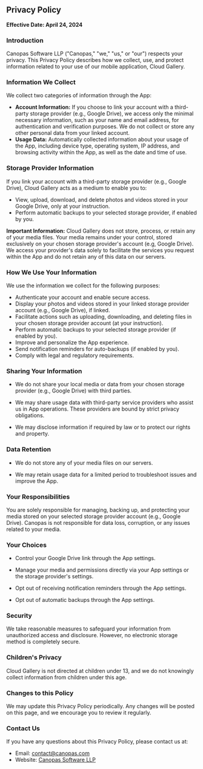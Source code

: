 ## Privacy Policy

**Effective Date: April 24, 2024**

### Introduction

Canopas Software LLP ("Canopas," "we," "us," or "our") respects your privacy. This Privacy Policy describes how we collect, use, and protect information related to your use of our mobile application, Cloud Gallery.

### Information We Collect

We collect two categories of information through the App:

* **Account Information:** If you choose to link your account with a third-party storage provider (e.g., Google Drive), we access only the minimal necessary information, such as your name and email address, for authentication and verification purposes. We do not collect or store any other personal data from your linked account.
* **Usage Data:** Automatically collected information about your usage of the App, including device type, operating system, IP address, and browsing activity within the App, as well as the date and time of use.

### Storage Provider Information

If you link your account with a third-party storage provider (e.g., Google Drive), Cloud Gallery acts as a medium to enable you to:

* View, upload, download, and delete photos and videos stored in your Google Drive, only at your instruction.
* Perform automatic backups to your selected storage provider, if enabled by you.

**Important Information:** Cloud Gallery does not store, process, or retain any of your media files. Your media remains under your control, stored exclusively on your chosen storage provider's account (e.g, Google Drive). We access your provider's data solely to facilitate the services you request within the App and do not retain any of this data on our servers.

### How We Use Your Information

We use the information we collect for the following purposes:

* Authenticate your account and enable secure access.
* Display your photos and videos stored in your linked storage provider account (e.g., Google Drive), if linked.
* Facilitate actions such as uploading, downloading, and deleting files in your chosen storage provider account (at your instruction).
* Perform automatic backups to your selected storage provider (if enabled by you).
* Improve and personalize the App experience.
* Send notification reminders for auto-backups (if enabled by you).
* Comply with legal and regulatory requirements.

### Sharing Your Information

* We do not share your local media or data from your chosen storage provider (e.g., Google Drive) with third parties.

* We may share usage data with third-party service providers who assist us in App operations. These providers are bound by strict privacy obligations.

* We may disclose information if required by law or to protect our rights and property.

### Data Retention

* We do not store any of your media files on our servers.

* We may retain usage data for a limited period to troubleshoot issues and improve the App.

### Your Responsibilities

You are solely responsible for managing, backing up, and protecting your media stored on your selected storage provider account (e.g., Google Drive). Canopas is not responsible for data loss, corruption, or any issues related to your media.

### Your Choices

* Control your Google Drive link through the App settings.

* Manage your media and permissions directly via your App settings or the storage provider's settings.

* Opt out of receiving notification reminders through the App settings.

* Opt out of automatic backups through the App settings.

### Security

We take reasonable measures to safeguard your information from unauthorized access and disclosure. However, no electronic storage method is completely secure.

### Children's Privacy

Cloud Gallery is not directed at children under 13, and we do not knowingly collect information from children under this age.

### Changes to this Policy

We may update this Privacy Policy periodically. Any changes will be posted on this page, and we encourage you to review it regularly.

### Contact Us

If you have any questions about this Privacy Policy, please contact us at:

* Email: [contact@canopas.com](mailto:contact@canopas.com)
* Website: [Canopas Software LLP](https://www.canopas.com/)
